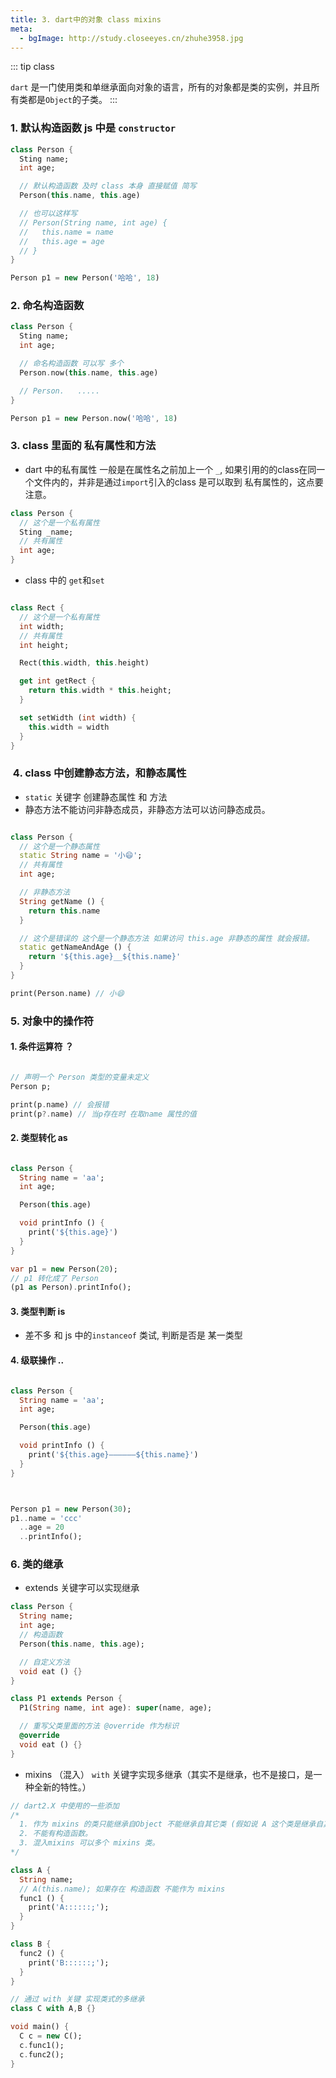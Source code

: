```yaml
---
title: 3. dart中的对象 class mixins
meta: 
  - bgImage: http://study.closeeyes.cn/zhuhe3958.jpg
---
```


::: tip class

`dart` 是一门使用类和单继承面向对象的语言，所有的对象都是类的实例，并且所有类都是`Object`的子类。
:::

### 1. 默认构造函数  js 中是 `constructor`
```dart
class Person {
  Sting name;
  int age;

  // 默认构造函数 及时 class 本身 直接赋值 简写
  Person(this.name, this.age)

  // 也可以这样写
  // Person(String name, int age) {
  //   this.name = name
  //   this.age = age
  // }
}

Person p1 = new Person('哈哈', 18)

```

### 2. 命名构造函数
```dart
class Person {
  Sting name;
  int age;

  // 命名构造函数 可以写 多个
  Person.now(this.name, this.age)

  // Person.   .....
}

Person p1 = new Person.now('哈哈', 18)

```

### 3. class 里面的 私有属性和方法

- dart 中的私有属性 一般是在属性名之前加上一个 `_`, 如果引用的的class在同一个文件内的，并非是通过`import`引入的class 是可以取到 私有属性的，这点要注意。

```dart
class Person {
  // 这个是一个私有属性
  Sting _name;
  // 共有属性
  int age;
}

```

- class 中的  `get`和`set`

```dart

class Rect {
  // 这个是一个私有属性
  int width;
  // 共有属性
  int height;

  Rect(this.width, this.height)

  get int getRect {
    return this.width * this.height;
  }

  set setWidth (int width) {
    this.width = width
  }
}

```

###  4. class 中创建静态方法，和静态属性

- `static` 关键字 创建静态属性 和 方法
- 静态方法不能访问非静态成员，非静态方法可以访问静态成员。

```dart

class Person {
  // 这个是一个静态属性
  static String name = '小😄';
  // 共有属性
  int age;

  // 非静态方法
  String getName () {
    return this.name
  }

  // 这个是错误的 这个是一个静态方法 如果访问 this.age 非静态的属性 就会报错。
  static getNameAndAge () {
    return '${this.age}__${this.name}'
  }
}

print(Person.name) // 小😄
```

### 5. 对象中的操作符

  #### 1. 条件运算符 ？

  ```dart

  // 声明一个 Person 类型的变量未定义
  Person p;

  print(p.name) // 会报错
  print(p?.name) // 当p存在时 在取name 属性的值

  ```

  #### 2. 类型转化 as

  ```dart

  class Person {
    String name = 'aa';
    int age;

    Person(this.age)

    void printInfo () {
      print('${this.age}')
    }
  }

  var p1 = new Person(20);
  // p1 转化成了 Person
  (p1 as Person).printInfo();

  ```


  #### 3. 类型判断 is

  - 差不多 和 js 中的`instanceof` 类试, 判断是否是 某一类型

  #### 4. 级联操作 ..

  ```dart

  class Person {
    String name = 'aa';
    int age;

    Person(this.age)

    void printInfo () {
      print('${this.age}——————${this.name}')
    }
  }



  Person p1 = new Person(30);
  p1..name = 'ccc'
    ..age = 20
    ..printInfo();

  ```

### 6. 类的继承
- extends 关键字可以实现继承
```dart
class Person {
  String name;
  int age;
  // 构造函数
  Person(this.name, this.age);

  // 自定义方法
  void eat () {}
}

class P1 extends Person {
  P1(String name, int age): super(name, age);

  // 重写父类里面的方法 @override 作为标识
  @override
  void eat () {}
}
```
- mixins （混入） `with` 关键字实现多继承（其实不是继承，也不是接口，是一种全新的特性。）

```dart
// dart2.X 中使用的一些添加
/*
  1. 作为 mixins 的类只能继承自Object 不能继承自其它类 (假如说 A 这个类是继承自其它的类 class A extends OtherClass {} 那就是说不能作为 mixins 使用。)
  2. 不能有构造函数。
  3. 混入mixins 可以多个 mixins 类。
*/

class A {
  String name;
  // A(this.name); 如果存在 构造函数 不能作为 mixins
  func1 () {
    print('A::::::;');
  }
}

class B {
  func2 () {
    print('B::::::;');
  }
}

// 通过 with 关键 实现类式的多继承
class C with A,B {}

void main() {
  C c = new C();
  c.func1();
  c.func2();
}
```